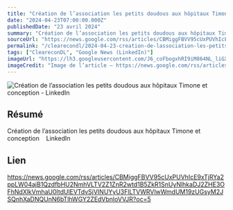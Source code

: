 ```yaml
---
title: "Création de l’association les petits doudous aux hôpitaux Timone et conception - LinkedIn"
date: "2024-04-23T07:00:00.000Z"
publishedDate: "23 avril 2024"
summary: "Création de l’association les petits doudous aux hôpitaux Timone et conception &nbsp;&nbsp; LinkedIn"
sourceUrl: "https://news.google.com/rss/articles/CBMiggFBVV95cUxPUVhIcE9xTjRYa2ppLW04ajB1QzdfbHU2NmhVLTV2Z1ZnR2wtd1B5ZkR1SnUyNlhkaDJ2ZHE3OFhNdXlkVmhaU0ltdUlEVTdvSjVINUYyU3FlLTVWRVlwWmdUM19zUGsyM2JSQnhXaDNQUnN6bTlhWGY2ZEdVbnloVVJR?oc=5"
permalink: "/clearecondl/2024-04-23-creation-de-lassociation-les-petits-doudous-aux-hopitaux-timone-et-conception-li"
tags: ["CleareconDL", "Google News (LinkedIn)"]
imageUrl: "https://lh3.googleusercontent.com/J6_coFbogxhRI9iM864NL_liGXvsQp2AupsKei7z0cNNfDvGUmWUy20nuUhkREQyrpY4bEeIBuc=s0-w300"
imageCredit: "Image de l’article — https://news.google.com/rss/articles/CBMiggFBVV95cUxPUVhIcE9xTjRYa2ppLW04ajB1QzdfbHU2NmhVLTV2Z1ZnR2wtd1B5ZkR1SnUyNlhkaDJ2ZHE3OFhNdXlkVmhaU0ltdUlEVTdvSjVINUYyU3FlLTVWRVlwWmdUM19zUGsyM2JSQnhXaDNQUnN6bTlhWGY2ZEdVbnloVVJR?oc=5"
---
```


![Création de l’association les petits doudous aux hôpitaux Timone et conception - LinkedIn](https://lh3.googleusercontent.com/J6_coFbogxhRI9iM864NL_liGXvsQp2AupsKei7z0cNNfDvGUmWUy20nuUhkREQyrpY4bEeIBuc=s0-w300)

## Résumé

Création de l’association les petits doudous aux hôpitaux Timone et conception &nbsp;&nbsp; LinkedIn

## Lien

https://news.google.com/rss/articles/CBMiggFBVV95cUxPUVhIcE9xTjRYa2ppLW04ajB1QzdfbHU2NmhVLTV2Z1ZnR2wtd1B5ZkR1SnUyNlhkaDJ2ZHE3OFhNdXlkVmhaU0ltdUlEVTdvSjVINUYyU3FlLTVWRVlwWmdUM19zUGsyM2JSQnhXaDNQUnN6bTlhWGY2ZEdVbnloVVJR?oc=5
